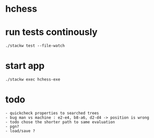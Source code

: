 # hchess

# run tests continously

    ./stackw test --file-watch

# start app

    ./stackw exec hchess-exe
    
# todo
    
    - quickcheck properties to searched trees
    - bug man vs machine : e2-e4, b8-a6, d2-d4 -> position is wrong
    - todo chose the shorter path to same evaluation
    - pgn?
    - load/save ?